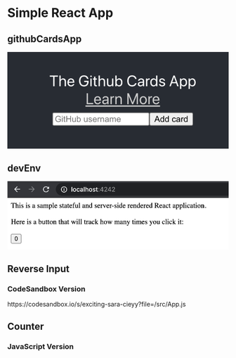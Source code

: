 # Simple React App

## githubCardsApp
![alt text](https://github.com/Yue-design/githubCardsApp/blob/master/output/1.png)

## devEnv
![alt text](https://github.com/Yue-design/githubCardsApp/blob/master/output/2.png)

## Reverse Input
### CodeSandbox Version
<p>https://codesandbox.io/s/exciting-sara-cieyy?file=/src/App.js</p>

## Counter
### JavaScript Version
<p></p>
